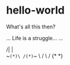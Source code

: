 # hello-world
What's all this then?

...
Life is a struggle...
...

  /|     |\
~`(*)\ /(*)`~
   \     /
    \   /
    {* *}

